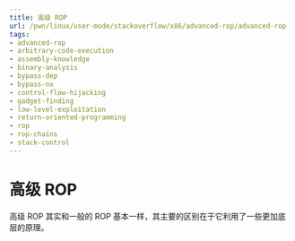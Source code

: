```yaml
---
title: 高级 ROP
url: /pwn/linux/user-mode/stackoverflow/x86/advanced-rop/advanced-rop
tags:
- advanced-rop
- arbitrary-code-execution
- assembly-knowledge
- binary-analysis
- bypass-dep
- bypass-nx
- control-flow-hijacking
- gadget-finding
- low-level-exploitation
- return-oriented-programming
- rop
- rop-chains
- stack-control
---
```

# 高级 ROP

高级 ROP 其实和一般的 ROP 基本一样，其主要的区别在于它利用了一些更加底层的原理。

